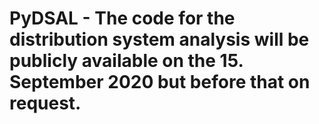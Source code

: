 # PyDSAL - The code for the distribution system analysis will be publicly available on the 15. September 2020 but before that on request.
